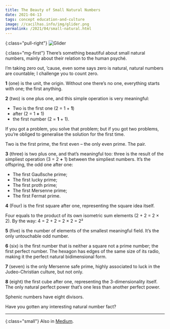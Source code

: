 ```yaml
---
title: The Beauty of Small Natural Numbers
date: 2021-04-13
tags: concept education-and-culture
image: //cacilhas.info/img/glider.png
permalink: /2021/04/small-natural.html
---
```

[medium]: https://cacilhas.medium.com/the-beauty-of-small-natural-numbers-3732f1571fdd

{:class="pull-right"} <img src="{{{ image }}}" alt="Glider" />

{:class="mg-first"} There’s something beautiful about small natural numbers,
mainly about their relation to the human psyché.

I’m taking zero out, ’cause, even some says zero is natural, natural numbers are
countable; I challenge you to count zero.

**1** (one) is the unit, the origin. Without one there’s no one, everything
starts with one; the first anything.

**2** (two) is one plus one, and this simple operation is very meaningful:

- Two is the first one (2 = 1 + **1**)
- after (2 = 1 **+** 1)
- the first number (2 = **1** + 1).

If you got a problem, you solve that problem; but if you got two problems,
you’re obliged to generalise the solution for the first time.

Two is the first prime, the first even – the only even prime. The pair.

**3** (three) is two plus one, and that’s meaningful too: three is the result of
the simpliest operation (3 = 2 **+** 1) between the simpliest numbers. It’s the
offspring, the odd one after one:

- The first Gaußsche prime;
- The first lucky prime;
- The first proth prime;
- The first Mersenne prime;
- The first Fermat prime.

**4** (Four) is the first square after one, representing the square idea itself.

Four equals to the product of its own isometric sum elements (2 + 2 = 2 × 2). By
the way: 4 = 2 + 2 = 2 × 2 = 2²

**5** (five) is the number of elements of the smallest meaningful field. It’s
the only untouchable odd number.

**6** (six) is the first number that is neither a square not a prime number; the
first perfect number. The hexagon has edges of the same size of its radio,
making it the perfect natural bidimensional form.

**7** (seven) is the only Mersenne safe prime, highly associated to luck in the
Judeo-Christian culture, but not only.

**8** (eight) the first cube after one, representing the 3-dimensionality
itself. The only natural perfect power that’s one less than another perfect
power.

Sphenic numbers have eight divisors.

Have you gotten any interesting natural number fact?

-----

{:class="small"} Also in [Medium][medium].
